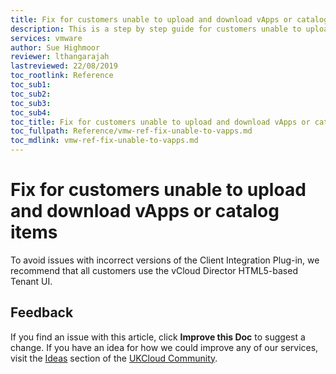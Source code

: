 ```yaml
---
title: Fix for customers unable to upload and download vApps or catalog items | UKCloud Ltd
description: This is a step by step guide for customers unable to upload or download catalog items
services: vmware
author: Sue Highmoor
reviewer: lthangarajah
lastreviewed: 22/08/2019
toc_rootlink: Reference
toc_sub1: 
toc_sub2:
toc_sub3:
toc_sub4:
toc_title: Fix for customers unable to upload and download vApps or catalog items
toc_fullpath: Reference/vmw-ref-fix-unable-to-vapps.md
toc_mdlink: vmw-ref-fix-unable-to-vapps.md
---
```


# Fix for customers unable to upload and download vApps or catalog items

To avoid issues with incorrect versions of the Client Integration Plug-in, we recommend that all customers use the vCloud Director HTML5-based Tenant UI.

## Feedback

If you find an issue with this article, click **Improve this Doc** to suggest a change. If you have an idea for how we could improve any of our services, visit the [Ideas](https://community.ukcloud.com/ideas) section of the [UKCloud Community](https://community.ukcloud.com).
